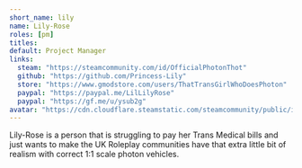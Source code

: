 ```yaml
---
short_name: lily
name: Lily-Rose
roles: [pm]
titles:
default: Project Manager
links:
  steam: "https://steamcommunity.com/id/OfficialPhotonThot"
  github: "https://github.com/Princess-Lily"
  store: "https://www.gmodstore.com/users/ThatTransGirlWhoDoesPhoton"
  paypal: "https://paypal.me/LilLilyRose"
  paypal: "https://gf.me/u/ysub2g"
avatar: "https://cdn.cloudflare.steamstatic.com/steamcommunity/public/images/avatars/06/06eb5999dbbf3ba12f0c87564cafb4c22f97749e_full.jpg"
---
```

Lily-Rose is a person that is struggling to pay her Trans Medical bills and just wants to make the UK Roleplay communities have that extra little bit of realism with correct 1:1 scale photon vehicles.
